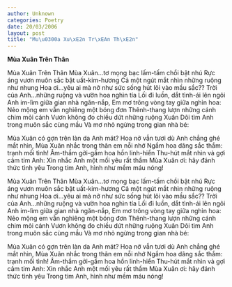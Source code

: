 ```yaml
---
author: Unknown
categories: Poetry
date: 20/03/2006
layout: post
title: "Mu\u0300a Xu\xE2n Tr\xEAn Th\xE2n"
---
```


**Mùa Xuân Trên Thân**

Mùa Xuân Trên Thân
Mùa Xuân...tơ mọng bạc lấm-tấm chồi bật nhú
Rực áng vươn muôn sắc bật uất-kim-hương
Cả một ngút mắt nhìn những ruộng như nhung
Hoa ơi...yêu ai mà nở như sức sống hút lôi vào mầu sắc??
Trời của Anh...những ruộng và vườn hoa nghìn tía
Lối đi luồn, dắt tình-ái lên ngôi
Anh im-lìm giữa gian nhà ngăn-nắp,
Em mơ trông vòng tay giữa nghìn hoa:
Nẻo mộng em vẫn nghiêng một bóng đơn
Thênh-thang lượn những cánh chim mỏi cánh
Vươn không đo chiều dứt những ruộng Xuân
Dõi tìm Anh trong muôn sắc cùng mầu
Và mơ nhỏ ngừng trong gian nhà bé:

Mùa Xuân có gợn trên làn da Anh mát?
Hoa nở vẫn tươi dù Anh chẳng ghé mắt nhìn,
Mùa Xuân nhắc trong thân em nỗi nhớ
Ngắm hoa dâng sắc thắm: trạnh mối tình!
Âm-thầm gởi-gấm hoa hồn linh-hiển
Thu-hút mắt nhìn và gợi cảm tim Anh:
Xin nhắc Anh một mối yêu rất thầm
Mùa Xuân ơi: hãy đánh thức tình yêu
Trong tim Anh, hình như mềm máu nóng!

Mùa Xuân Trên Thân
Mùa Xuân...tơ mọng bạc lấm-tấm chồi bật nhú
Rực áng vươn muôn sắc bật uất-kim-hương
Cả một ngút mắt nhìn những ruộng như nhung
Hoa ơi...yêu ai mà nở như sức sống hút lôi vào mầu sắc??
Trời của Anh...những ruộng và vườn hoa nghìn tía
Lối đi luồn, dắt tình-ái lên ngôi
Anh im-lìm giữa gian nhà ngăn-nắp,
Em mơ trông vòng tay giữa nghìn hoa:
Nẻo mộng em vẫn nghiêng một bóng đơn
Thênh-thang lượn những cánh chim mỏi cánh
Vươn không đo chiều dứt những ruộng Xuân
Dõi tìm Anh trong muôn sắc cùng mầu
Và mơ nhỏ ngừng trong gian nhà bé:

Mùa Xuân có gợn trên làn da Anh mát?
Hoa nở vẫn tươi dù Anh chẳng ghé mắt nhìn,
Mùa Xuân nhắc trong thân em nỗi nhớ
Ngắm hoa dâng sắc thắm: trạnh mối tình!
Âm-thầm gởi-gấm hoa hồn linh-hiển
Thu-hút mắt nhìn và gợi cảm tim Anh:
Xin nhắc Anh một mối yêu rất thầm
Mùa Xuân ơi: hãy đánh thức tình yêu
Trong tim Anh, hình như mềm máu nóng!
